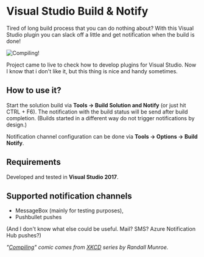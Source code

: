 # Visual Studio Build & Notify

Tired of long build process that you can do nothing about? With this Visual Studio plugin you can slack off a little and get notification when the build is done!

![Compiling!](https://imgs.xkcd.com/comics/compiling.png)

Project came to live to check how to develop plugins for Visual Studio. Now I know that i don't like it, but this thing is nice and handy sometimes.

## How to use it?

Start the solution build via **Tools -> Build Solution and Notify** (or just hit CTRL + F6). The notification with the build status will be send after build completion. (Builds started in a different way do not trigger notifications by design.)

Notification channel configuration can be done via **Tools -> Options -> Build Notify**.

## Requirements
Developed and tested in **Visual Studio 2017**.

## Supported notification channels
* MessageBox (mainly for testing purposes),
* Pushbullet pushes

(And I don't know what else could be useful. Mail? SMS? Azure Notification Hub pushes?)

*"[Compiling](https://xkcd.com/303/)" comic comes from [XKCD](https://xkcd.com/) series by Randall Munroe.*
